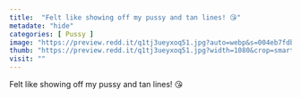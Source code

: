 ```yaml
---
title:  "Felt like showing off my pussy and tan lines! 😘"
metadate: "hide"
categories: [ Pussy ]
image: "https://preview.redd.it/q1tj3ueyxoq51.jpg?auto=webp&s=004eb7fdbf7b3429fa2f1bbdffe784abf9fdb0b0"
thumb: "https://preview.redd.it/q1tj3ueyxoq51.jpg?width=1080&crop=smart&auto=webp&s=a464cf002307caca281e9b55d168e8ad1f077f93"
visit: ""
---
```

Felt like showing off my pussy and tan lines! 😘
